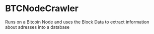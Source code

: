 # BTCNodeCrawler
Runs on a Bitcoin Node and uses the Block Data to extract information about adresses into a database
